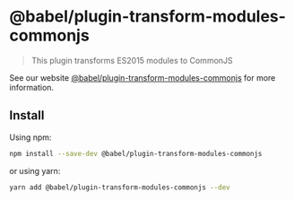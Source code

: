 # @babel/plugin-transform-modules-commonjs

> This plugin transforms ES2015 modules to CommonJS

See our website [@babel/plugin-transform-modules-commonjs](https://babeljs.io/docs/en/babel-plugin-transform-modules-commonjs) for more information.

## Install

Using npm:

```sh
npm install --save-dev @babel/plugin-transform-modules-commonjs
```

or using yarn:

```sh
yarn add @babel/plugin-transform-modules-commonjs --dev
```
